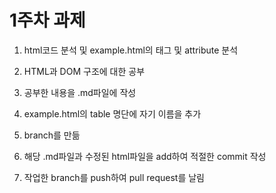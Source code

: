 # 1주차 과제

1. html코드 분석 및 example.html의 태그 및 attribute 분석

2. HTML과 DOM 구조에 대한 공부

3. 공부한 내용을 .md파일에 작성

4. example.html의 table 명단에 자기 이름을 추가
 
5. branch를 만듦

6. 해당 .md파일과 수정된 html파일을 add하여 적절한 commit 작성

7. 작업한 branch를 push하여 pull request를 날림

